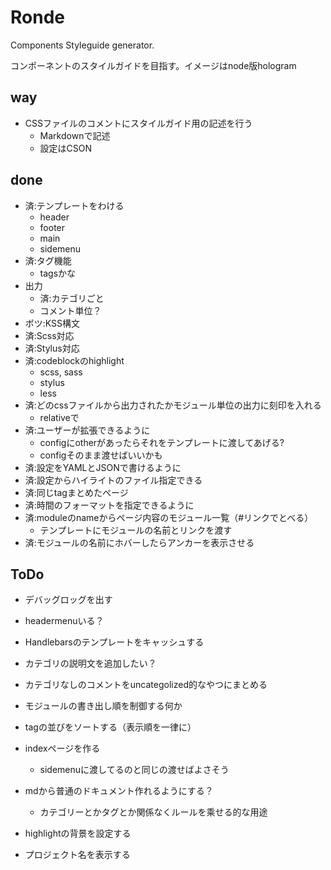 # Ronde

Components Styleguide generator.

コンポーネントのスタイルガイドを目指す。イメージはnode版hologram

## way

* CSSファイルのコメントにスタイルガイド用の記述を行う
  * Markdownで記述
  * 設定はCSON

## done

* 済:テンプレートをわける
  * header
  * footer
  * main
  * sidemenu
* 済:タグ機能
  * tagsかな
* 出力
  * 済:カテゴリごと
  * コメント単位？
* ボツ:KSS構文
* 済:Scss対応
* 済:Stylus対応
* 済:codeblockのhighlight
  * scss, sass
  * stylus
  * less
* 済:どのcssファイルから出力されたかモジュール単位の出力に刻印を入れる
  * relativeで
* 済:ユーザーが拡張できるように
  * configにotherがあったらそれをテンプレートに渡してあげる?
  * configそのまま渡せばいいかも
* 済:設定をYAMLとJSONで書けるように
* 済:設定からハイライトのファイル指定できる
* 済:同じtagまとめたページ
* 済:時間のフォーマットを指定できるように
* 済:moduleのnameからページ内容のモジュール一覧（#リンクでとべる）
  * テンプレートにモジュールの名前とリンクを渡す
* 済:モジュールの名前にホバーしたらアンカーを表示させる

## ToDo

* デバッグロッグを出す
* headermenuいる？
* Handlebarsのテンプレートをキャッシュする
* カテゴリの説明文を追加したい？
* カテゴリなしのコメントをuncategolized的なやつにまとめる
* モジュールの書き出し順を制御する何か
* tagの並びをソートする（表示順を一律に）

* indexページを作る
  * sidemenuに渡してるのと同じの渡せばよさそう

* mdから普通のドキュメント作れるようにする？
  * カテゴリーとかタグとか関係なくルールを乘せる的な用途

* highlightの背景を設定する
* プロジェクト名を表示する

